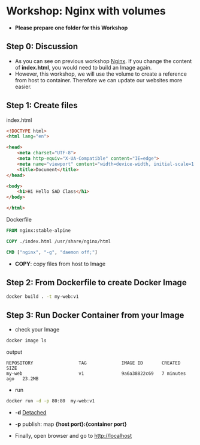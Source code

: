 # Workshop: Nginx with volumes

- **Please prepare one folder for this Workshop**

## Step 0: Discussion
- As you can see on previous workshop [Nginx](./nginx.md). If you change the content of **index.html**, you would need to build an Image again.
- However, this workshop, we will use the volume to create a reference from host to container. Therefore we can update our websites more easier.

## Step 1: Create files

index.html
```html
<!DOCTYPE html>
<html lang="en">

<head>
    <meta charset="UTF-8">
    <meta http-equiv="X-UA-Compatible" content="IE=edge">
    <meta name="viewport" content="width=device-width, initial-scale=1.0">
    <title>Document</title>
</head>

<body>
    <h1>Hi Hello SAD Class</h1>
</body>

</html>
```

Dockerfile
```Dockerfile
FROM nginx:stable-alpine

COPY ./index.html /usr/share/nginx/html

CMD ["nginx", "-g", "daemon off;"]
```
- **COPY**: copy files from host to Image


## Step 2: From Dockerfile to create Docker Image
```bash
docker build . -t my-web:v1 
```

## Step 3: Run Docker Container from your Image

- check your Image
```bash
docker image ls
```


output
```
REPOSITORY                 TAG             IMAGE ID       CREATED         SIZE
my-web                     v1              9a6a38822c69   7 minutes ago   23.2MB
```

- run

```bash
docker run -d -p 80:80  my-web:v1 
```
- **-d** [Detached](https://docs.docker.com/engine/reference/run/#detached--d)
- **-p** publish: map **{host port}:{container port}**

- Finally, open browser and go to [http://localhost](http://localhost)
